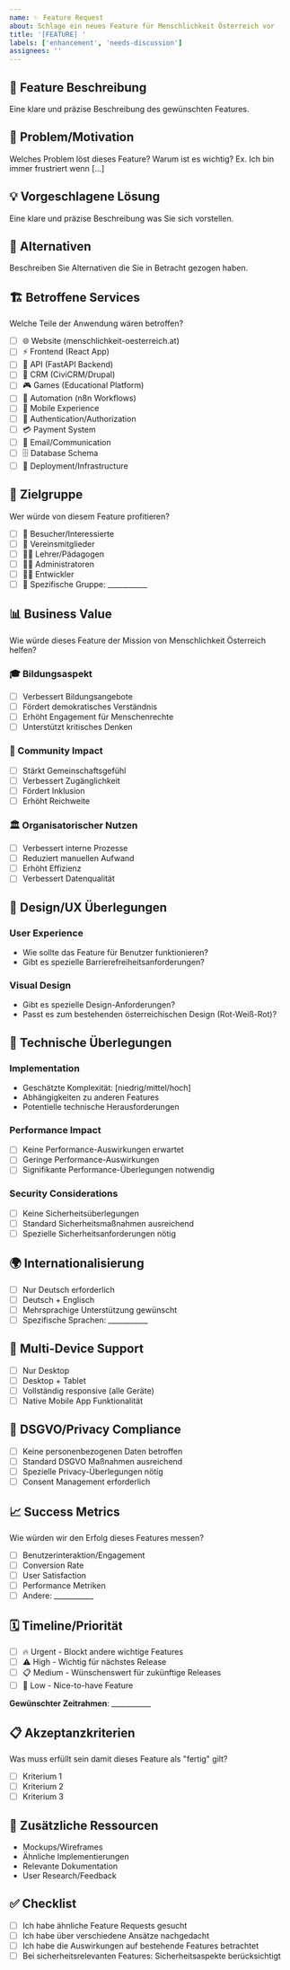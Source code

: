 ```yaml
---
name: ✨ Feature Request
about: Schlage ein neues Feature für Menschlichkeit Österreich vor
title: '[FEATURE] '
labels: ['enhancement', 'needs-discussion']
assignees: ''
---
```


## 🎯 Feature Beschreibung
Eine klare und präzise Beschreibung des gewünschten Features.

## 🤔 Problem/Motivation
Welches Problem löst dieses Feature? Warum ist es wichtig?
Ex. Ich bin immer frustriert wenn [...]

## 💡 Vorgeschlagene Lösung
Eine klare und präzise Beschreibung was Sie sich vorstellen.

## 🔄 Alternativen
Beschreiben Sie Alternativen die Sie in Betracht gezogen haben.

## 🏗️ Betroffene Services
Welche Teile der Anwendung wären betroffen?
- [ ] 🌐 Website (menschlichkeit-oesterreich.at)
- [ ] ⚡ Frontend (React App)
- [ ] 🔧 API (FastAPI Backend)
- [ ] 👥 CRM (CiviCRM/Drupal)
- [ ] 🎮 Games (Educational Platform)
- [ ] 🤖 Automation (n8n Workflows)
- [ ] 📱 Mobile Experience
- [ ] 🔐 Authentication/Authorization
- [ ] 💳 Payment System
- [ ] 📧 Email/Communication
- [ ] 🗄️ Database Schema
- [ ] 🚀 Deployment/Infrastructure

## 👥 Zielgruppe
Wer würde von diesem Feature profitieren?
- [ ] 👤 Besucher/Interessierte
- [ ] 🤝 Vereinsmitglieder
- [ ] 👨‍🏫 Lehrer/Pädagogen
- [ ] 👨‍💼 Administratoren
- [ ] 👩‍💻 Entwickler
- [ ] 🎯 Spezifische Gruppe: ___________

## 📊 Business Value
Wie würde dieses Feature der Mission von Menschlichkeit Österreich helfen?

### 🎓 Bildungsaspekt
- [ ] Verbessert Bildungsangebote
- [ ] Fördert demokratisches Verständnis
- [ ] Erhöht Engagement für Menschenrechte
- [ ] Unterstützt kritisches Denken

### 🤝 Community Impact
- [ ] Stärkt Gemeinschaftsgefühl
- [ ] Verbessert Zugänglichkeit
- [ ] Fördert Inklusion
- [ ] Erhöht Reichweite

### 🏛️ Organisatorischer Nutzen
- [ ] Verbessert interne Prozesse
- [ ] Reduziert manuellen Aufwand
- [ ] Erhöht Effizienz
- [ ] Verbessert Datenqualität

## 🎨 Design/UX Überlegungen

### User Experience
- Wie sollte das Feature für Benutzer funktionieren?
- Gibt es spezielle Barrierefreiheitsanforderungen?

### Visual Design
- Gibt es spezielle Design-Anforderungen?
- Passt es zum bestehenden österreichischen Design (Rot-Weiß-Rot)?

## 🔧 Technische Überlegungen

### Implementation
- Geschätzte Komplexität: [niedrig/mittel/hoch]
- Abhängigkeiten zu anderen Features
- Potentielle technische Herausforderungen

### Performance Impact
- [ ] Keine Performance-Auswirkungen erwartet
- [ ] Geringe Performance-Auswirkungen
- [ ] Signifikante Performance-Überlegungen notwendig

### Security Considerations
- [ ] Keine Sicherheitsüberlegungen
- [ ] Standard Sicherheitsmaßnahmen ausreichend
- [ ] Spezielle Sicherheitsanforderungen nötig

## 🌍 Internationalisierung
- [ ] Nur Deutsch erforderlich
- [ ] Deutsch + Englisch
- [ ] Mehrsprachige Unterstützung gewünscht
- [ ] Spezifische Sprachen: ___________

## 📱 Multi-Device Support
- [ ] Nur Desktop
- [ ] Desktop + Tablet
- [ ] Vollständig responsive (alle Geräte)
- [ ] Native Mobile App Funktionalität

## 🔐 DSGVO/Privacy Compliance
- [ ] Keine personenbezogenen Daten betroffen
- [ ] Standard DSGVO Maßnahmen ausreichend
- [ ] Spezielle Privacy-Überlegungen nötig
- [ ] Consent Management erforderlich

## 📈 Success Metrics
Wie würden wir den Erfolg dieses Features messen?
- [ ] Benutzerinteraktion/Engagement
- [ ] Conversion Rate
- [ ] User Satisfaction
- [ ] Performance Metriken
- [ ] Andere: ___________

## 🗓️ Timeline/Priorität
- [ ] 🔥 Urgent - Blockt andere wichtige Features
- [ ] ⚠️ High - Wichtig für nächstes Release
- [ ] 📋 Medium - Wünschenswert für zukünftige Releases
- [ ] 📝 Low - Nice-to-have Feature

**Gewünschter Zeitrahmen**: ___________

## 📋 Akzeptanzkriterien
Was muss erfüllt sein damit dieses Feature als "fertig" gilt?

- [ ] Kriterium 1
- [ ] Kriterium 2
- [ ] Kriterium 3

## 🔗 Zusätzliche Ressourcen
- Mockups/Wireframes
- Ähnliche Implementierungen
- Relevante Dokumentation
- User Research/Feedback

## ✅ Checklist
- [ ] Ich habe ähnliche Feature Requests gesucht
- [ ] Ich habe über verschiedene Ansätze nachgedacht
- [ ] Ich habe die Auswirkungen auf bestehende Features betrachtet
- [ ] Bei sicherheitsrelevanten Features: Sicherheitsaspekte berücksichtigt
